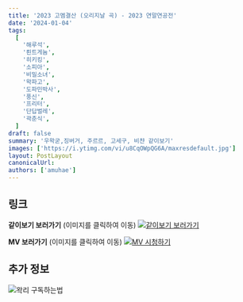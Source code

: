 ```yaml
---
title: '2023 고멤결산 (오리지날 곡) - 2023 연말연공전'
date: '2024-01-04'
tags:
  [
    '해루석',
    '뢴트게늄',
    '히키킹',
    '소피아',
    '비밀소녀',
    '왁파고',
    '도파민박사',
    '풍신',
    '프리터',
    '단답벌레',
    '곽춘식',
  ]
draft: false
summary: '우왁굳,징버거, 주르르, 고세구, 비챤 같이보기'
images: ['https://i.ytimg.com/vi/u8CqOWpQG6A/maxresdefault.jpg']
layout: PostLayout
canonicalUrl:
authors: ['amuhae']
---
```


## 링크

**같이보기 보러가기** (이미지를 클릭하여 이동)
[![같이보기 보러가기](https://cdn.discordapp.com/attachments/1136601898116464710/1211650793904807976/logo.png?ex=65eef8bc&is=65dc83bc&hm=95dc0e08c1f43025dd60def429896697b3787a9f923593eb50b24e9fb6280361&)](https://cafe.naver.com/steamindiegame/14336986)

**MV 보러가기** (이미지를 클릭하여 이동)
[![MV 시청하기](https://i.ytimg.com/vi/u8CqOWpQG6A/maxresdefault.jpg)](https://youtu.be/u8CqOWpQG6A?si=rA_sHgCHUTYoKg3-)

## 추가 정보

![왁리 구독하는법](https://cdn.discordapp.com/attachments/1136601898116464710/1202561346370142238/--3-cut.gif?ex=65e99707&is=65d72207&hm=77ccf39e44d1b0ba4bc899cb3220e87d5ce56ff9a25de53263bc132fb9c9d85a&)
